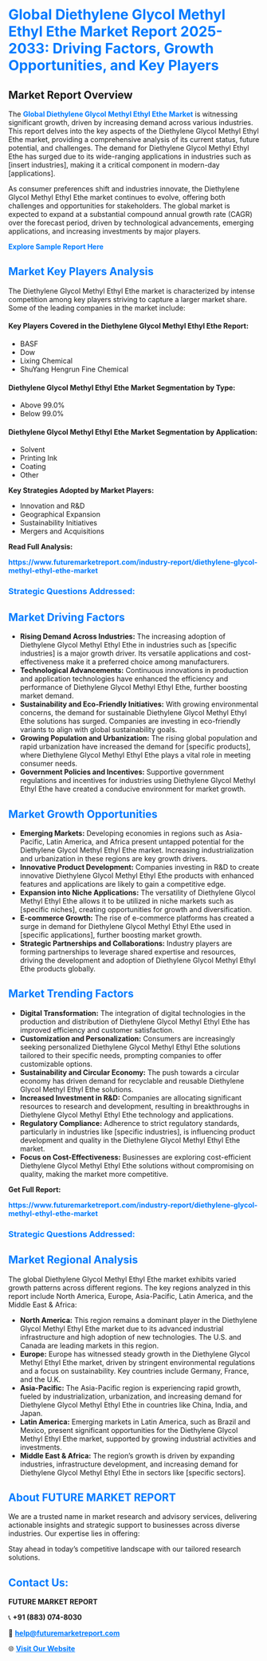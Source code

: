 <h1 style="color: #007BFF;">Global Diethylene Glycol Methyl Ethyl Ethe Market Report 2025-2033: Driving Factors, Growth Opportunities, and Key Players</h1>

<section id="overview">
<h2>Market Report Overview</h2>
<p>The <a href="https://www.futuremarketreport.com/industry-report/diethylene-glycol-methyl-ethyl-ethe-market" style="color: #007BFF; text-decoration: none;"><strong>Global Diethylene Glycol Methyl Ethyl Ethe Market</strong></a> is witnessing significant growth, driven by increasing demand across various industries. This report delves into the key aspects of the Diethylene Glycol Methyl Ethyl Ethe market, providing a comprehensive analysis of its current status, future potential, and challenges. The demand for Diethylene Glycol Methyl Ethyl Ethe has surged due to its wide-ranging applications in industries such as [insert industries], making it a critical component in modern-day [applications].</p>
<p>As consumer preferences shift and industries innovate, the Diethylene Glycol Methyl Ethyl Ethe market continues to evolve, offering both challenges and opportunities for stakeholders. The global market is expected to expand at a substantial compound annual growth rate (CAGR) over the forecast period, driven by technological advancements, emerging applications, and increasing investments by major players.</p>
</section>

<section id="overview">
<p><a href="https://www.futuremarketreport.com/request-sample/reportId=46817" style="color: #007BFF; text-decoration: none;"><strong>Explore Sample Report Here</strong></a></p>
</section>

<section id="key-players">
<h2 style="color: #007BFF;">Market Key Players Analysis</h2>
<p>The Diethylene Glycol Methyl Ethyl Ethe market is characterized by intense competition among key players striving to capture a larger market share. Some of the leading companies in the market include:</p>
<h4>Key Players Covered in the Diethylene Glycol Methyl Ethyl Ethe Report:</h4>
<ul><li>BASF</li><li>Dow</li><li>Lixing Chemical</li><li>ShuYang Hengrun Fine Chemical</li></ul>
<h4>Diethylene Glycol Methyl Ethyl Ethe Market Segmentation by Type:</h4>
<ul><li>Above 99.0%</li><li>Below 99.0%</li></ul>

<h4>Diethylene Glycol Methyl Ethyl Ethe Market Segmentation by Application:</h4>
<ul><li>Solvent</li><li>Printing Ink</li><li>Coating</li><li>Other</li></ul>
<p><strong>Key Strategies Adopted by Market Players:</strong></p>
<ul>
<li>Innovation and R&D</li>
<li>Geographical Expansion</li>
<li>Sustainability Initiatives</li>
<li>Mergers and Acquisitions</li>
</ul>
</section>

<section>
<p><strong>Read Full Analysis: </strong></p><a href="https://www.futuremarketreport.com/industry-report/diethylene-glycol-methyl-ethyl-ethe-market" style="color: #007BFF; text-decoration: none;"><strong>https://www.futuremarketreport.com/industry-report/diethylene-glycol-methyl-ethyl-ethe-market</strong></a>
<h3 style="color: #007BFF;">Strategic Questions Addressed:</h3>
</section>

<section id="driving-factors">
<h2 style="color: #007BFF;">Market Driving Factors</h2>
<ul>
<li><strong>Rising Demand Across Industries:</strong> The increasing adoption of Diethylene Glycol Methyl Ethyl Ethe in industries such as [specific industries] is a major growth driver. Its versatile applications and cost-effectiveness make it a preferred choice among manufacturers.</li>
<li><strong>Technological Advancements:</strong> Continuous innovations in production and application technologies have enhanced the efficiency and performance of Diethylene Glycol Methyl Ethyl Ethe, further boosting market demand.</li>
<li><strong>Sustainability and Eco-Friendly Initiatives:</strong> With growing environmental concerns, the demand for sustainable Diethylene Glycol Methyl Ethyl Ethe solutions has surged. Companies are investing in eco-friendly variants to align with global sustainability goals.</li>
<li><strong>Growing Population and Urbanization:</strong> The rising global population and rapid urbanization have increased the demand for [specific products], where Diethylene Glycol Methyl Ethyl Ethe plays a vital role in meeting consumer needs.</li>
<li><strong>Government Policies and Incentives:</strong> Supportive government regulations and incentives for industries using Diethylene Glycol Methyl Ethyl Ethe have created a conducive environment for market growth.</li>
</ul>
</section>

<section id="growth-opportunities">
<h2 style="color: #007BFF;">Market Growth Opportunities</h2>
<ul>
<li><strong>Emerging Markets:</strong> Developing economies in regions such as Asia-Pacific, Latin America, and Africa present untapped potential for the Diethylene Glycol Methyl Ethyl Ethe market. Increasing industrialization and urbanization in these regions are key growth drivers.</li>
<li><strong>Innovative Product Development:</strong> Companies investing in R&D to create innovative Diethylene Glycol Methyl Ethyl Ethe products with enhanced features and applications are likely to gain a competitive edge.</li>
<li><strong>Expansion into Niche Applications:</strong> The versatility of Diethylene Glycol Methyl Ethyl Ethe allows it to be utilized in niche markets such as [specific niches], creating opportunities for growth and diversification.</li>
<li><strong>E-commerce Growth:</strong> The rise of e-commerce platforms has created a surge in demand for Diethylene Glycol Methyl Ethyl Ethe used in [specific applications], further boosting market growth.</li>
<li><strong>Strategic Partnerships and Collaborations:</strong> Industry players are forming partnerships to leverage shared expertise and resources, driving the development and adoption of Diethylene Glycol Methyl Ethyl Ethe products globally.</li>
</ul>
</section>

<section id="trending-factors">
<h2 style="color: #007BFF;">Market Trending Factors</h2>
<ul>
<li><strong>Digital Transformation:</strong> The integration of digital technologies in the production and distribution of Diethylene Glycol Methyl Ethyl Ethe has improved efficiency and customer satisfaction.</li>
<li><strong>Customization and Personalization:</strong> Consumers are increasingly seeking personalized Diethylene Glycol Methyl Ethyl Ethe solutions tailored to their specific needs, prompting companies to offer customizable options.</li>
<li><strong>Sustainability and Circular Economy:</strong> The push towards a circular economy has driven demand for recyclable and reusable Diethylene Glycol Methyl Ethyl Ethe solutions.</li>
<li><strong>Increased Investment in R&D:</strong> Companies are allocating significant resources to research and development, resulting in breakthroughs in Diethylene Glycol Methyl Ethyl Ethe technology and applications.</li>
<li><strong>Regulatory Compliance:</strong> Adherence to strict regulatory standards, particularly in industries like [specific industries], is influencing product development and quality in the Diethylene Glycol Methyl Ethyl Ethe market.</li>
<li><strong>Focus on Cost-Effectiveness:</strong> Businesses are exploring cost-efficient Diethylene Glycol Methyl Ethyl Ethe solutions without compromising on quality, making the market more competitive.</li>
</ul>
</section>

<section>
<p><strong>Get Full Report: </strong></p><a href="https://www.futuremarketreport.com/industry-report/diethylene-glycol-methyl-ethyl-ethe-market" style="color: #007BFF; text-decoration: none;"><strong>https://www.futuremarketreport.com/industry-report/diethylene-glycol-methyl-ethyl-ethe-market</strong></a>
<h3 style="color: #007BFF;">Strategic Questions Addressed:</h3>
</section>


<section id="regional-analysis">
<h2 style="color: #007BFF;">Market Regional Analysis</h2>
<p>The global Diethylene Glycol Methyl Ethyl Ethe market exhibits varied growth patterns across different regions. The key regions analyzed in this report include North America, Europe, Asia-Pacific, Latin America, and the Middle East & Africa:</p>
<ul>
<li><strong>North America:</strong> This region remains a dominant player in the Diethylene Glycol Methyl Ethyl Ethe market due to its advanced industrial infrastructure and high adoption of new technologies. The U.S. and Canada are leading markets in this region.</li>
<li><strong>Europe:</strong> Europe has witnessed steady growth in the Diethylene Glycol Methyl Ethyl Ethe market, driven by stringent environmental regulations and a focus on sustainability. Key countries include Germany, France, and the U.K.</li>
<li><strong>Asia-Pacific:</strong> The Asia-Pacific region is experiencing rapid growth, fueled by industrialization, urbanization, and increasing demand for Diethylene Glycol Methyl Ethyl Ethe in countries like China, India, and Japan.</li>
<li><strong>Latin America:</strong> Emerging markets in Latin America, such as Brazil and Mexico, present significant opportunities for the Diethylene Glycol Methyl Ethyl Ethe market, supported by growing industrial activities and investments.</li>
<li><strong>Middle East & Africa:</strong> The region’s growth is driven by expanding industries, infrastructure development, and increasing demand for Diethylene Glycol Methyl Ethyl Ethe in sectors like [specific sectors].</li>
</ul>
</section>

<footer>
<h2 style="color: #007BFF;">About FUTURE MARKET REPORT</h2>
<p>We are a trusted name in market research and advisory services, delivering actionable insights and strategic support to businesses across diverse industries. Our expertise lies in offering:</p>

<p>Stay ahead in today’s competitive landscape with our tailored research solutions.</p>

<h2 style="color: #007BFF;">Contact Us:</h2>
<p><strong>FUTURE MARKET REPORT</strong></p>
<p>📞 <strong>+91 (883) 074-8030</strong></p>
<p>📧 <strong><a href="mailto:help@futuremarketreport.com" style="color: #007BFF;">help@futuremarketreport.com</a></strong></p>
<p>🌐 <strong><a href="https://www.futuremarketreport.com/" style="color: #007BFF;">Visit Our Website</a></strong></p>
</footer>
